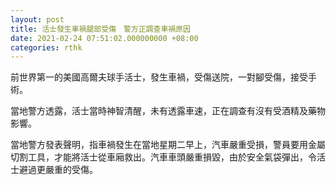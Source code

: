 ```yaml
---
layout: post
title: 活士發生車禍腿部受傷　警方正調查車禍原因
date: 2021-02-24 07:51:02.000000000 +08:00
categories: rthk
---
```


前世界第一的美國高爾夫球手活士，發生車禍，受傷送院，一對腳受傷，接受手術。

當地警方透露，活士當時神智清醒，未有透露車速，正在調查有沒有受酒精及藥物影響。

當地警方發表聲明，指車禍發生在當地星期二早上，汽車嚴重受損，警員要用金屬切割工具，才能將活士從車廂救出。汽車車頭嚴重損毀，由於安全氣袋彈出，令活士避過更嚴重的受傷。
